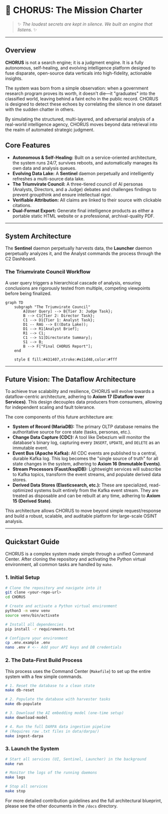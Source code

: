 # 🔱 CHORUS: The Mission Charter

> ✨ _The loudest secrets are kept in silence. We built an engine that listens._ ✨

---

## Overview

**CHORUS** is not a search engine; it is a judgment engine. It is a fully autonomous, self-healing, and evolving intelligence platform designed to fuse disparate, open-source data verticals into high-fidelity, actionable insights.

The system was born from a simple observation: when a government research program proves its worth, it doesn't die—it "graduates" into the classified world, leaving behind a faint echo in the public record. CHORUS is designed to detect these echoes by correlating the silence in one dataset with the sudden chatter in others.

By simulating the structured, multi-layered, and adversarial analysis of a real-world intelligence agency, CHORUS moves beyond data retrieval into the realm of automated strategic judgment.

## Core Features

- **Autonomous & Self-Healing:** Built on a service-oriented architecture, the system runs 24/7, survives reboots, and automatically manages its own data and analysis queues.
- **Evolving Data Lake:** A **Sentinel** daemon perpetually and intelligently refreshes a multi-source data lake.
- **The Triumvirate Council:** A three-tiered council of AI personas (Analysts, Directors, and a Judge) debates and challenges findings to prevent groupthink and ensure intellectual rigor.
- **Verifiable Attribution:** All claims are linked to their source with clickable citations.
- **Dual-Format Export:** Generate final intelligence products as either a portable static HTML website or a professional, archival-quality PDF.

---

## System Architecture

The **Sentinel** daemon perpetually harvests data, the **Launcher** daemon perpetually analyzes it, and the Analyst commands the process through the C2 Dashboard.

### The Triumvirate Council Workflow

A user query triggers a hierarchical cascade of analysis, ensuring conclusions are rigorously tested from multiple, competing viewpoints before being finalized.

```mermaid
graph TD
    subgraph "The Triumvirate Council"
        A[User Query] --> B{Tier 3: Judge Task};
        B --> C1{Tier 2: Director Task};
        C1 --> D1{Tier 1: Analyst Task};
        D1 -- RAG --> E((Data Lake));
        D1 --> R1[Analyst Brief];
        R1 --> C1;
        C1 --> S1[Directorate Summary];
        S1 --> B;
        B --> F["Final CHORUS Report"];
    end

    style E fill:#431407,stroke:#e11d48,color:#fff
```

---

## Future Vision: The Dataflow Architecture

To achieve true scalability and resilience, CHORUS will evolve towards a dataflow-centric architecture, adhering to **Axiom 17 (Dataflow over Services)**. This design decouples data producers from consumers, allowing for independent scaling and fault tolerance.

The core components of this future architecture are:

-   **System of Record (MariaDB):** The primary OLTP database remains the authoritative source for core state (tasks, personas, etc.).
-   **Change Data Capture (CDC):** A tool like Debezium will monitor the database's binary log, capturing every `INSERT`, `UPDATE`, and `DELETE` as an immutable event.
-   **Event Bus (Apache Kafka):** All CDC events are published to a central, durable Kafka log. This log becomes the "single source of truth" for all state changes in the system, adhering to **Axiom 16 (Immutable Events)**.
-   **Stream Processors (Faust/ksqlDB):** Lightweight services will subscribe to Kafka topics, transform the event streams, and populate derived data stores.
-   **Derived Data Stores (Elasticsearch, etc.):** These are specialized, read-optimized systems built entirely from the Kafka event stream. They are treated as disposable and can be rebuilt at any time, adhering to **Axiom 15 (Derived State)**.

This architecture allows CHORUS to move beyond simple request/response and build a robust, scalable, and auditable platform for large-scale OSINT analysis.

---

## Quickstart Guide

CHORUS is a complex system made simple through a unified Command Center. After cloning the repository and activating the Python virtual environment, all common tasks are handled by `make`.

### 1. Initial Setup

```bash
# Clone the repository and navigate into it
git clone <your-repo-url>
cd CHORUS

# Create and activate a Python virtual environment
python3 -m venv venv
source venv/bin/activate

# Install all dependencies
pip install -r requirements.txt

# Configure your environment
cp .env.example .env
nano .env # <-- Add your API keys and DB credentials
```

### 2. The Data-First Build Process

This process uses the Command Center (`Makefile`) to set up the entire system with a few simple commands.

```bash
# 1. Reset the database to a clean state
make db-reset

# 2. Populate the database with harvester tasks
make db-populate

# 3. Download the AI embedding model (one-time setup)
make download-model

# 4. Run the full DARPA data ingestion pipeline
# (Requires raw .txt files in data/darpa/)
make ingest-darpa
```

### 3. Launch the System

```bash
# Start all services (UI, Sentinel, Launcher) in the background
make run

# Monitor the logs of the running daemons
make logs

# Stop all services
make stop
```

For more detailed contribution guidelines and the full architectural blueprint, please see the other documents in the `/docs` directory.